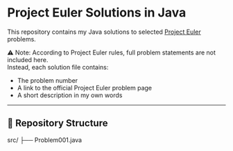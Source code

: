 # Project Euler Solutions in Java

This repository contains my Java solutions to selected [Project Euler](https://projecteuler.net/) problems.

⚠️ Note: According to Project Euler rules, full problem statements are not included here.  
Instead, each solution file contains:
- The problem number
- A link to the official Project Euler problem page
- A short description in my own words

---

## 📂 Repository Structure
src/
├── Problem001.java

